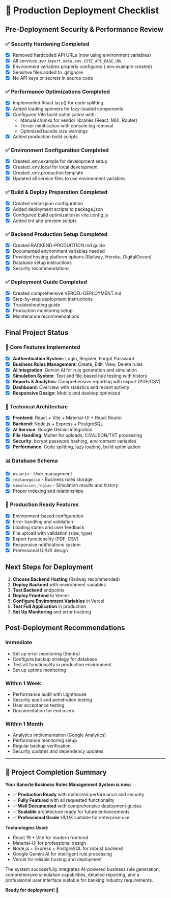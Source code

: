 # 🚀 Production Deployment Checklist

## Pre-Deployment Security & Performance Review

### ✅ Security Hardening Completed
- [x] Removed hardcoded API URLs (now using environment variables)
- [x] All services use `import.meta.env.VITE_API_BASE_URL`
- [x] Environment variables properly configured (.env.example created)
- [x] Sensitive files added to .gitignore
- [x] No API keys or secrets in source code

### ✅ Performance Optimizations Completed  
- [x] Implemented React.lazy() for code splitting
- [x] Added loading spinners for lazy-loaded components
- [x] Configured Vite build optimization with:
  - Manual chunks for vendor libraries (React, MUI, Router)
  - Terser minification with console.log removal
  - Optimized bundle size warnings
- [x] Added production build scripts

### ✅ Environment Configuration Completed
- [x] Created .env.example for development setup
- [x] Created .env.local for local development
- [x] Created .env.production template
- [x] Updated all service files to use environment variables

### ✅ Build & Deploy Preparation Completed
- [x] Created vercel.json configuration
- [x] Added deployment scripts to package.json
- [x] Configured build optimization in vite.config.js
- [x] Added lint and preview scripts

### ✅ Backend Production Setup Completed
- [x] Created BACKEND-PRODUCTION.md guide
- [x] Documented environment variables needed
- [x] Provided hosting platform options (Railway, Heroku, DigitalOcean)
- [x] Database setup instructions
- [x] Security recommendations

### ✅ Deployment Guide Completed
- [x] Created comprehensive VERCEL-DEPLOYMENT.md
- [x] Step-by-step deployment instructions
- [x] Troubleshooting guide
- [x] Production monitoring setup
- [x] Maintenance recommendations

## Final Project Status

### 🎯 Core Features Implemented
- [x] **Authentication System**: Login, Register, Forgot Password
- [x] **Business Rules Management**: Create, Edit, View, Delete rules
- [x] **AI Integration**: Gemini AI for rule generation and simulation
- [x] **Simulation System**: Text and file-based rule testing with history
- [x] **Reports & Analytics**: Comprehensive reporting with export (PDF/CSV)
- [x] **Dashboard**: Overview with statistics and recent activity
- [x] **Responsive Design**: Mobile and desktop optimized

### 🔧 Technical Architecture
- [x] **Frontend**: React + Vite + Material-UI + React Router
- [x] **Backend**: Node.js + Express + PostgreSQL
- [x] **AI Service**: Google Gemini integration
- [x] **File Handling**: Multer for uploads, CSV/JSON/TXT processing
- [x] **Security**: bcrypt password hashing, environment variables
- [x] **Performance**: Code splitting, lazy loading, build optimization

### 📊 Database Schema
- [x] `usuario` - User management
- [x] `reglanegocio` - Business rules storage
- [x] `simulacion_reglas` - Simulation results and history
- [x] Proper indexing and relationships

### 🚀 Production Ready Features
- [x] Environment-based configuration
- [x] Error handling and validation
- [x] Loading states and user feedback
- [x] File upload with validation (size, type)
- [x] Export functionality (PDF, CSV)
- [x] Responsive notifications system
- [x] Professional UI/UX design

## Next Steps for Deployment

1. **Choose Backend Hosting** (Railway recommended)
2. **Deploy Backend** with environment variables
3. **Test Backend** endpoints
4. **Deploy Frontend** to Vercel
5. **Configure Environment Variables** in Vercel
6. **Test Full Application** in production
7. **Set Up Monitoring** and error tracking

## Post-Deployment Recommendations

### Immediate
- Set up error monitoring (Sentry)
- Configure backup strategy for database
- Test all functionality in production environment
- Set up uptime monitoring

### Within 1 Week
- Performance audit with Lighthouse
- Security audit and penetration testing
- User acceptance testing
- Documentation for end users

### Within 1 Month
- Analytics implementation (Google Analytics)
- Performance monitoring setup
- Regular backup verification
- Security updates and dependency updates

---

## 🎉 Project Completion Summary

**Your Banorte Business Rules Management System is now:**
- ✅ **Production Ready** with optimized performance and security
- ✅ **Fully Featured** with all requested functionality
- ✅ **Well Documented** with comprehensive deployment guides  
- ✅ **Scalable** architecture ready for future enhancements
- ✅ **Professional Grade** UI/UX suitable for enterprise use

**Technologies Used:**
- React 19 + Vite for modern frontend
- Material-UI for professional design
- Node.js + Express + PostgreSQL for robust backend
- Google Gemini AI for intelligent rule processing
- Vercel for reliable hosting and deployment

The system successfully integrates AI-powered business rule generation, comprehensive simulation capabilities, detailed reporting, and a professional user interface suitable for banking industry requirements.

**Ready for deployment! 🚀**